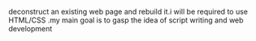 deconstruct an existing web page and rebuild it.i will be required to use HTML/CSS .my main goal is to gasp the idea of script writing and web development
